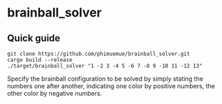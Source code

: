 # brainball_solver

## Quick guide

~~~
git clone https://github.com/phimuemue/brainball_solver.git
cargo build --release
./target/brainball_solver "1 -2 3 -4 5 -6 7 -8 9 -10 11 -12 13"
~~~

Specify the brainball configuration to be solved by simply stating the numbers one after another, indicating one color by positive numbers, the other color by negative numbers.
